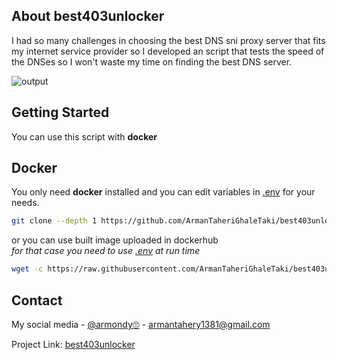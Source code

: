 <!-- ABOUT THE PROJECT -->
## About best403unlocker

I had so many challenges in choosing the best DNS sni proxy server that fits my internet service provider so I developed an script that tests the speed of the DNSes so I won't waste my time on finding the best DNS server.

      
![output](https://github.com/ArmanTaheriGhaleTaki/speed-test-dns/assets/88885103/d83c954e-5f3c-434e-ae4b-f119d69a4220)    



<!-- GETTING STARTED -->
## Getting Started
You can use this script with **docker** 

## Docker
You only need **docker** installed and you can edit variables in [.env](https://github.com/ArmanTaheriGhaleTaki/best403unlocker/blob/main/.env) for your needs.
 

  ```sh
  git clone --depth 1 https://github.com/ArmanTaheriGhaleTaki/best403unlocker/ && cd best403unlocker && docker build -t speedtestdns . && docker run --env-file .env speedtestdns
  ```    
or you can use built image uploaded in dockerhub      
  *for that case you need to use [.env](https://github.com/ArmanTaheriGhaleTaki/best403unlocker/blob/main/.env) at run time*
  ```sh
  wget -c https://raw.githubusercontent.com/ArmanTaheriGhaleTaki/best403unlocker/main/.env && docker run --env-file .env armantaherighaletaki/best403unlocker 
  ```   

<!-- CONTACT -->
## Contact

My social media - [@armondy🙄](https://twitter.com/taherighaletaki) - armantahery1381@gmail.com

Project Link:  [best403unlocker](https://github.com/ArmanTaheriGhaleTaki/best403unlocker) 




